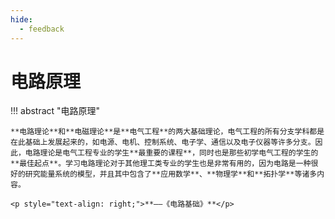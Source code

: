 ```yaml
---
hide: 
  - feedback
---
```


# 电路原理

!!! abstract "电路原理"

    **电路理论**和**电磁理论**是**电气工程**的两大基础理论，电气工程的所有分支学科都是在此基础上发展起来的，如电源、电机、控制系统、电子学、通信以及电子仪器等许多分支。因此，电路理论是电气工程专业的学生**最重要的课程**，同时也是那些初学电气工程的学生的**最佳起点**。学习电路理论对于其他理工类专业的学生也是非常有用的，因为电路是一种很好的研究能量系统的模型，并且其中包含了**应用数学**、**物理学**和**拓扑学**等诸多内容。
    
    <p style="text-align: right;">**——《电路基础》**</p>